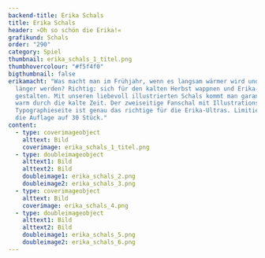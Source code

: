 ```yaml
---
backend-title: Erika Schals
title: Erika Schals
header: »Oh so schön die Erika!«
grafikund: Schals
order: "290"
category: Spiel
thumbnail: erika_schals_1_titel.png
thumbhovercolour: "#f5f4f0"
bigthumbnail: false
erikamacht: "Was macht man im Frühjahr, wenn es langsam wärmer wird und die Tage
  länger werden? Richtig: sich für den kalten Herbst wappnen und Erika-Merch
  gestalten. Mit unseren liebevoll illustrierten Schals kommt man garantiert
  warm durch die kalte Zeit. Der zweiseitige Fanschal mit Illustrations- und
  Typographieseite ist genau das richtige für die Erika-Ultras. Limitiert ist
  die Auflage auf 30 Stück."
content:
  - type: coverimageobject
    alttext: Bild
    coverimage: erika_schals_1_titel.png
  - type: doubleimageobject
    alttext1: Bild
    alttext2: Bild
    doubleimage1: erika_schals_2.png
    doubleimage2: erika_schals_3.png
  - type: coverimageobject
    alttext: Bild
    coverimage: erika_schals_4.png
  - type: doubleimageobject
    alttext1: Bild
    alttext2: Bild
    doubleimage1: erika_schals_5.png
    doubleimage2: erika_schals_6.png
---
```

